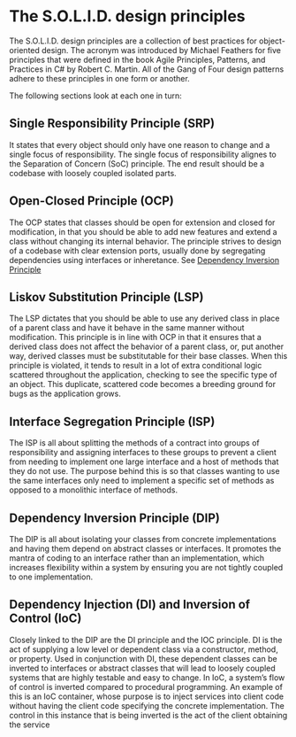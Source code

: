 # The S.O.L.I.D. design principles
The S.O.L.I.D. design principles are a collection of best practices for object-oriented design. The acronym was introduced by Michael Feathers for five principles that were defined in the book Agile Principles, Patterns, and Practices in C# by Robert C. Martin.
All of the Gang of Four design patterns adhere to these principles in one form or another. 

The following sections look at each one in turn:

## Single Responsibility Principle (SRP) 
It states that every object should only have one reason to change and a single focus of responsibility. The single focus of responsibility alignes to the Separation of Concern (SoC) principle. The end result should be a codebase with loosely coupled isolated parts.

## Open-Closed Principle (OCP) 
The OCP states that classes should be open for extension and closed for modification, in that you should be able to add new features and extend a class without changing its internal behavior. The principle strives to design of a codebase with clear extension ports, usually done by segregating dependencies using interfaces or inheretance. See 
[Dependency Inversion Principle](#DIP)

## Liskov Substitution Principle (LSP) 
The LSP dictates that you should be able to use any derived class in place of a parent class and have it behave in the same manner without modification. This principle is in line with OCP in that it ensures that a derived class does not affect the behavior of a parent class, or, put another way, derived classes must be substitutable for their base classes. When this principle is violated, it tends to result in a lot of extra conditional logic scattered throughout the application, checking to see the specific type of an object. This duplicate, scattered code becomes a breeding ground for bugs as the application grows.

## Interface Segregation Principle (ISP) 
The ISP is all about splitting the methods of a contract into groups of responsibility and assigning interfaces to these groups to prevent a client from needing to implement one large interface and a host of methods that they do not use. The purpose behind this is so that classes wanting to use the same interfaces only need to implement a specific set of methods as opposed to a monolithic interface of methods.

## Dependency Inversion Principle[](#DIP) (DIP) 
The DIP is all about isolating your classes from concrete implementations and having them depend on abstract classes or interfaces. It promotes the mantra of coding to an interface rather than an implementation, which increases flexibility within a system by ensuring you are not tightly coupled to one implementation.

## Dependency Injection (DI) and Inversion of Control (IoC) 
Closely linked to the DIP are the DI principle and the IOC principle. DI is the act of supplying a low level or dependent class via a constructor, method, or property. Used in conjunction with DI, these dependent classes can be inverted to interfaces or abstract classes that will lead to loosely coupled systems that are highly testable and easy to change. In IoC, a system’s flow of control is inverted compared to procedural programming. An example of this is an IoC container, whose purpose is to inject services into client code without having the client code specifying the concrete implementation. The control in this instance that is being inverted is the act of the client obtaining the service